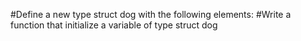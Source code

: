 #Define a new type struct dog with the following elements:
#Write a function that initialize a variable of type struct dog
